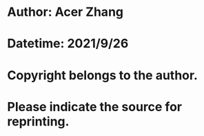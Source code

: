 # Author: Acer Zhang
# Datetime: 2021/9/26 
# Copyright belongs to the author.
# Please indicate the source for reprinting.

